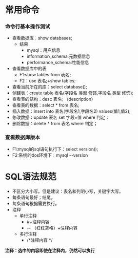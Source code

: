 # 常用命令 #


### 命令行基本操作测试 ###

- 查看数据库：show databases;
    - 结果
        - mysql：用户信息
        - information_schema:元数据信息
        - performance_schema:性能信息  
- 查看数据库中的表
    - F1:show tables from 表名;
    - F2：use 表名;+show tables; 
- 查看当前所在的库：select database();
- 创建表：create table 表名(字段名 类型 修饰,字段名 类型 修饰);
- 查看表的结构：desc 表名;  （description）
- 查看表的数据：select * from 表名;
- 插入数据：insert into 表名(字段名1,字段名2) values(值1,值2);
- 修改数据：update 表名 set 字段=值 where 判定；
- 删除数据：delete * from 表名 where 判定；


### 查看数据库版本 ###

- F1:mysql的sql语句执行下：select version();
- F2:系统的dos环境下：mysql --version


# SQL语法规范 #

- 不区分大小写。但是建议：表名和列明小写，关键字大写。
- 每条语句最好；结尾。
- 每条语句根据需要换行。
- 注释
    - 单行注释
        - #+注释内容
        -  -- （杠杠空格）+注释内容
    - 多行注释
        - /*注释内容 */   
         

**注释：选中的内容即使在注释内，仍然可以执行** 



